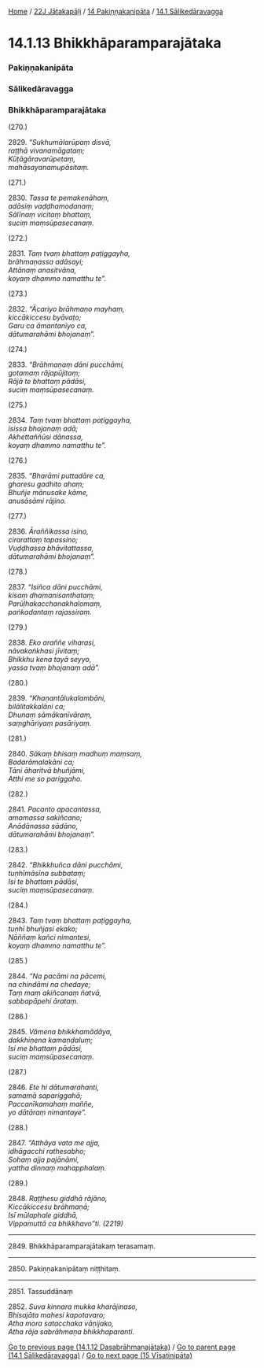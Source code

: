 
[Home](/) / [22J Jātakapāḷi](/tipitaka/22J.md) / [14 Pakiṇṇakanipāta](/tipitaka/22J/14.md) / [14.1 Sālikedāravagga](/tipitaka/22J/14/14.1.md)

# 14.1.13 Bhikkhāparamparajātaka

### Pakiṇṇakanipāta

### Sālikedāravagga

### Bhikkhāparamparajātaka

(270.)

2829\. _“Sukhumālarūpaṃ disvā,_  
_raṭṭhā vivanamāgataṃ;_  
_Kūṭāgāravarūpetaṃ,_  
_mahāsayanamupāsitaṃ._  


(271.)

2830\. _Tassa te pemakenāhaṃ,_  
_adāsiṃ vaḍḍhamodanaṃ;_  
_Sālīnaṃ vicitaṃ bhattaṃ,_  
_suciṃ maṃsūpasecanaṃ._  


(272.)

2831\. _Taṃ tvaṃ bhattaṃ paṭiggayha,_  
_brāhmaṇassa adāsayi;_  
_Attānaṃ anasitvāna,_  
_koyaṃ dhammo namatthu te”._  


(273.)

2832\. _“Ācariyo brāhmaṇo mayhaṃ,_  
_kiccākiccesu byāvaṭo;_  
_Garu ca āmantanīyo ca,_  
_dātumarahāmi bhojanaṃ”._  


(274.)

2833\. _“Brāhmaṇaṃ dāni pucchāmi,_  
_gotamaṃ rājapūjitaṃ;_  
_Rājā te bhattaṃ pādāsi,_  
_suciṃ maṃsūpasecanaṃ._  


(275.)

2834\. _Taṃ tvaṃ bhattaṃ paṭiggayha,_  
_isissa bhojanaṃ adā;_  
_Akhettaññūsi dānassa,_  
_koyaṃ dhammo namatthu te”._  


(276.)

2835\. _“Bharāmi puttadāre ca,_  
_gharesu gadhito ahaṃ;_  
_Bhuñje mānusake kāme,_  
_anusāsāmi rājino._  


(277.)

2836\. _Āraññikassa isino,_  
_cirarattaṃ tapassino;_  
_Vuḍḍhassa bhāvitattassa,_  
_dātumarahāmi bhojanaṃ”._  


(278.)

2837\. _“Isiñca dāni pucchāmi,_  
_kisaṃ dhamanisanthataṃ;_  
_Parūḷhakacchanakhalomaṃ,_  
_paṅkadantaṃ rajassiraṃ._  


(279.)

2838\. _Eko araññe viharasi,_  
_nāvakaṅkhasi jīvitaṃ;_  
_Bhikkhu kena tayā seyyo,_  
_yassa tvaṃ bhojanaṃ adā”._  


(280.)

2839\. _“Khaṇantālukalambāni,_  
_bilālitakkalāni ca;_  
_Dhunaṃ sāmākanīvāraṃ,_  
_saṃghāriyaṃ pasāriyaṃ._  


(281.)

2840\. _Sākaṃ bhisaṃ madhuṃ maṃsaṃ,_  
_Badarāmalakāni ca;_  
_Tāni āharitvā bhuñjāmi,_  
_Atthi me so pariggaho._  


(282.)

2841\. _Pacanto apacantassa,_  
_amamassa sakiñcano;_  
_Anādānassa sādāno,_  
_dātumarahāmi bhojanaṃ”._  


(283.)

2842\. _“Bhikkhuñca dāni pucchāmi,_  
_tuṇhīmāsīna subbataṃ;_  
_Isi te bhattaṃ pādāsi,_  
_suciṃ maṃsūpasecanaṃ._  


(284.)

2843\. _Taṃ tvaṃ bhattaṃ paṭiggayha,_  
_tuṇhī bhuñjasi ekako;_  
_Nāññaṃ kañci nimantesi,_  
_koyaṃ dhammo namatthu te”._  


(285.)

2844\. _“Na pacāmi na pācemi,_  
_na chindāmi na chedaye;_  
_Taṃ maṃ akiñcanaṃ ñatvā,_  
_sabbapāpehi ārataṃ._  


(286.)

2845\. _Vāmena bhikkhamādāya,_  
_dakkhiṇena kamaṇḍaluṃ;_  
_Isi me bhattaṃ pādāsi,_  
_suciṃ maṃsūpasecanaṃ._  


(287.)

2846\. _Ete hi dātumarahanti,_  
_samamā sapariggahā;_  
_Paccanīkamahaṃ maññe,_  
_yo dātāraṃ nimantaye”._  


(288.)

2847\. _“Atthāya vata me ajja,_  
_idhāgacchi rathesabho;_  
_Sohaṃ ajja pajānāmi,_  
_yattha dinnaṃ mahapphalaṃ._  


(289.)

2848\. _Raṭṭhesu giddhā rājāno,_  
_Kiccākiccesu brāhmaṇā;_  
_Isī mūlaphale giddhā,_  
_Vippamuttā ca bhikkhavo”ti. (2219)_  


---

2849\. Bhikkhāparamparajātakaṃ terasamaṃ.



---

2850\. Pakiṇṇakanipātaṃ niṭṭhitaṃ.



---

2851\. Tassuddānaṃ



2852\. _Suva kinnara mukka kharājinaso,_  
_Bhisajāta mahesi kapotavaro;_  
_Atha mora satacchaka vāṇijako,_  
_Atha rāja sabrāhmaṇa bhikkhaparanti._  


[Go to previous page (14.1.12 Dasabrāhmaṇajātaka)](/tipitaka/22J/14/14.1/14.1.12.md) / [Go to parent page (14.1 Sālikedāravagga)](/tipitaka/22J/14/14.1.md) / [Go to next page (15 Vīsatinipāta)](/tipitaka/22J/15.md)


